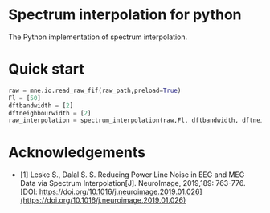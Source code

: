 # Spectrum interpolation for python
The Python implementation of spectrum interpolation.

# Quick start
```python
raw = mne.io.read_raw_fif(raw_path,preload=True)
Fl = [50]
dftbandwidth = [2]
dftneighbourwidth = [2]
raw_interpolation = spectrum_interpolation(raw,Fl, dftbandwidth, dftneighbourwidth)
```

# Acknowledgements
- [1] Leske S., Dalal S. S. Reducing Power Line Noise in EEG and MEG Data via Spectrum Interpolation[J]. NeuroImage, 2019,189: 763-776. [DOI: https://doi.org/10.1016/j.neuroimage.2019.01.026](https://doi.org/10.1016/j.neuroimage.2019.01.026)
